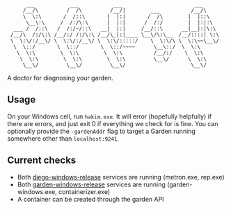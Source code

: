 ```
      ___           ___           ___                       ___     
     /__/\         /  /\         /__/|        ___          /__/\    
     \  \:\       /  /::\       |  |:|       /  /\        |  |::\   
      \__\:\     /  /:/\:\      |  |:|      /  /:/        |  |:|:\  
  ___ /  /::\   /  /:/~/::\   __|  |:|     /__/::\      __|__|:|\:\ 
 /__/\  /:/\:\ /__/:/ /:/\:\ /__/\_|:|____ \__\/\:\__  /__/::::| \:\
 \  \:\/:/__\/ \  \:\/:/__\/ \  \:\/:::::/    \  \:\/\ \  \:\~~\__\/
  \  \::/       \  \::/       \  \::/~~~~      \__\::/  \  \:\      
   \  \:\        \  \:\        \  \:\          /__/:/    \  \:\     
    \  \:\        \  \:\        \  \:\         \__\/      \  \:\    
     \__\/         \__\/         \__\/                     \__\/    

```

A doctor for diagnosing your garden.

## Usage

On your Windows cell, run `hakim.exe`. It will error (hopefully helpfully) if there are errors, and just exit 0 if everything we check for is fine. You can optionally provide the `-gardenAddr` flag to target a Garden running somewhere other than `localhost:9241`.

## Current checks

- Both [diego-windows-release](https://github.com/cloudfoundry-incubator/diego-windows-release/) services are running (metron.exe, rep.exe)
- Both [garden-windows-release](https://github.com/cloudfoundry-incubator/garden-windows-release/) services are running (garden-windows.exe, containerizer.exe)
- A container can be created through the garden API